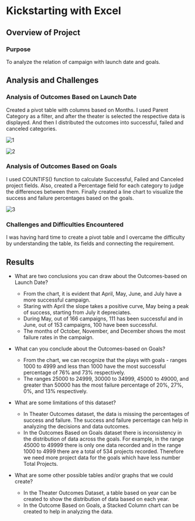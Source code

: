 # Kickstarting with Excel

## Overview of Project

### Purpose
   To analyze the relation of campaign with launch date and goals. 

## Analysis and Challenges

### Analysis of Outcomes Based on Launch Date
   Created a pivot table with columns based on Months. I used Parent Category as a filter, and after the theater is selected the respective data is displayed. And then I distributed the outcomes into successful, failed and canceled categories. 

   ![1](https://user-images.githubusercontent.com/92698873/139637595-7c64cfe0-a012-4357-9985-7fbc430eb4d2.PNG)
   
   ![2](https://user-images.githubusercontent.com/92698873/139637604-5bed83db-23e6-473b-8ac6-fbb502c7eb79.PNG)   

### Analysis of Outcomes Based on Goals
   I used COUNTIFS() function to calculate Successful, Failed and Canceled project fields. Also, created a Percentage field for each category to judge the differences between them. Finally created a line chart to visualize the success and failure percentages based on the goals. 
   
   ![3](https://user-images.githubusercontent.com/92698873/139638030-2c4b1b98-6e1e-4cde-8557-8b6aba24e301.PNG)

### Challenges and Difficulties Encountered
   I was having hard time to create a pivot table and I overcame the difficulty by understanding the table, its fields and connecting the requirement.

## Results

- What are two conclusions you can draw about the Outcomes-based on Launch Date?
    - From the chart, it is evident that April, May, June, and July have a more successful campaign. 
    - Staring with April the slope takes a positive curve, May being a peak of success, starting from July it depreciates. 
    - During May, out of 166 campaigns, 111 has been successful and in June, out of 153 campaigns, 100 have been successful. 
    - The months of October, November, and December shows the most failure rates in the campaign. 

- What can you conclude about the Outcomes-based on Goals?
    - From the chart, we can recognize that the plays with goals - ranges 1000 to 4999 and less than 1000 have the most successful percentage of 76% and 73% respectively. 
    - The ranges 25000 to 24999, 30000 to 34999, 45000 to 49000, and greater than 50000 has the most failure percentage of 20%, 27%, 0%, and 13% respectively. 

- What are some limitations of this dataset?
    - In Theater Outcomes dataset, the data is missing the percentages of success and failure. The success and failure percentage can help in analyzing the decisions and data outcomes. 
    - In the Outcomes Based on Goals dataset there is inconsistency in the distribution of data across the goals. For example, in the range 45000 to 49999 there is only one data recorded and in the range 1000 to 4999 there are a total of 534 projects recorded. Therefore we need more project data for the goals which have less number Total Projects. 

- What are some other possible tables and/or graphs that we could create?
    - In the Theater Outcomes Dataset, a table based on year can be created to show the distribution of data based on each year. 
    - In the Outcome Based on Goals, a Stacked Column chart can be created to help in analyzing the data. 
    
